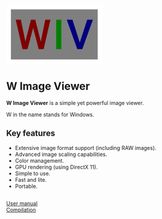 ![](logo.png)

# W Image Viewer

**W Image Viewer** is a simple yet powerful image viewer.

W in the name stands for Windows.

## Key features

- Extensive image format support (including RAW images).
- Advanced image scaling capabilities.
- Color management.
- GPU rendering (using DirectX 11).
- Simple to use.
- Fast and lite.
- Portable.

## 

[User manual](MANUAL.md)  
[Compilation](COMPILE.md)